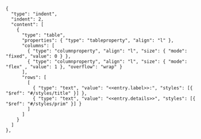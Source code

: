     {
      "type": "indent",
      "indent": 2,
      "content": [
        {
          "type": "table",
          "properties": { "type": "tableproperty", "align": "l" },
          "columns": [
            { "type": "columnproperty", "align": "l", "size": { "mode": "fixed", "value": 0 } },
            { "type": "columnproperty", "align": "l", "size": { "mode": "flex" , "value": 1 }, "overflow": "wrap" }
          ],
          "rows": [
            [
              { "type": "text", "value": "<<entry.label>>:", "styles": [{ "$ref": "#/styles/title" }] },
              { "type": "text", "value": "<<entry.details>>", "styles": [{ "$ref": "#/styles/prim" }] }
            ]
          ]
        }
      ]
    },


